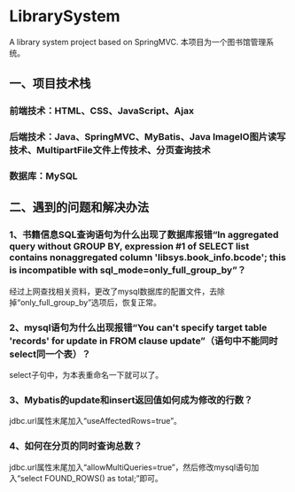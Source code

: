 # LibrarySystem
A library system project based on SpringMVC.
本项目为一个图书馆管理系统。

## 一、项目技术栈
### 前端技术：HTML、CSS、JavaScript、Ajax
### 后端技术：Java、SpringMVC、MyBatis、Java ImageIO图片读写技术、MultipartFile文件上传技术、分页查询技术
### 数据库：MySQL

## 二、遇到的问题和解决办法
### 1、书籍信息SQL查询语句为什么出现了数据库报错“In aggregated query without GROUP BY, expression #1 of SELECT list contains nonaggregated column 'libsys.book_info.bcode'; this is incompatible with sql_mode=only_full_group_by”？
经过上网查找相关资料，更改了mysql数据库的配置文件，去除掉“only_full_group_by”选项后，恢复正常。
### 2、mysql语句为什么出现报错“You can't specify target table 'records' for update in FROM clause update”（语句中不能同时select同一个表）？
select子句中，为本表重命名一下就可以了。
### 3、Mybatis的update和insert返回值如何成为修改的行数？
jdbc.url属性末尾加入“useAffectedRows=true”。
### 4、如何在分页的同时查询总数？
jdbc.url属性末尾加入“allowMultiQueries=true”，然后修改mysql语句加入“select FOUND_ROWS() as total;”即可。
